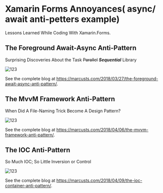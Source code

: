 # Xamarin Forms Annoyances( async/ await anti-petters example)

Lessons Learned While Coding With Xamarin.Forms.


## The Foreground Await-Async Anti-Pattern

Surprising Discoveries About the Task <s>Parallel</s> <strong><em>Sequential</em></strong> Library

![123](http://marcusts.com/wp-content/uploads/2018/03/android_screenshot.jpg)

See the complete blog at https://marcusts.com/2018/03/27/the-foreground-await-async-anti-pattern/.


## The MvvM Framework Anti-Pattern

When Did A File-Naming Trick Become A Design Pattern?

![123](https://marcusts.com/wp-content/uploads/2018/04/Screenshot_20180403-222524.png)

See the complete blog at https://marcusts.com/2018/04/06/the-mvvm-framework-anti-pattern/.

## The IOC Anti-Pattern

So Much IOC; So Little Inversion or Control

![123](https://marcusts.com/wp-content/uploads/2018/04/SecondViewModelIsStillAlive.png)

See the complete blog at https://marcusts.com/2018/04/09/the-ioc-container-anti-pattern/.



